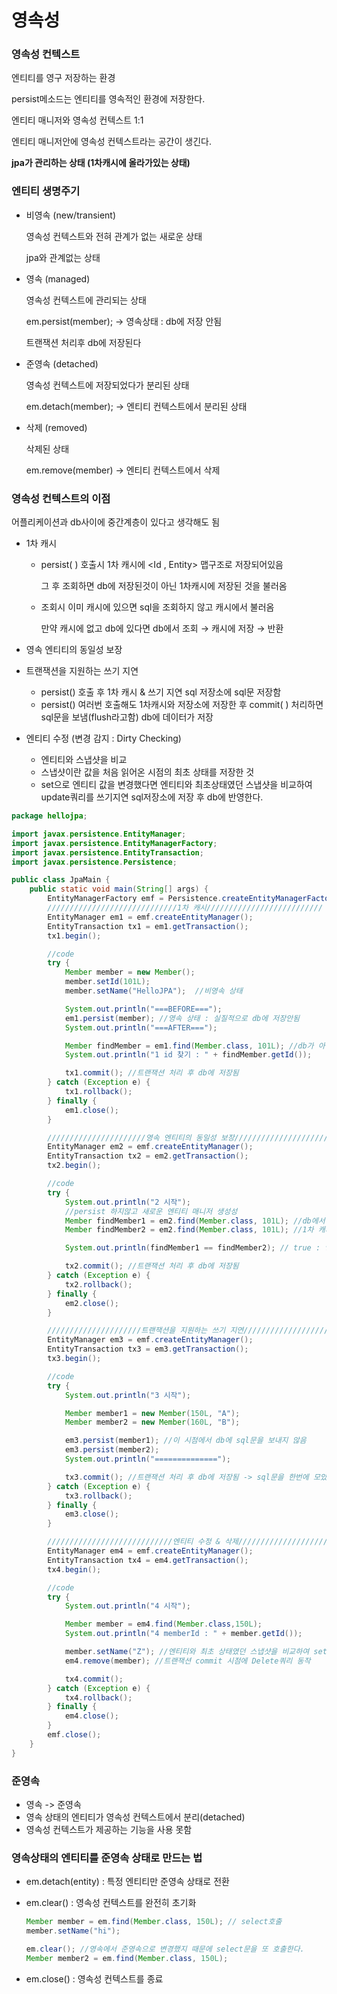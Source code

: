 # 영속성

### 영속성 컨텍스트

엔티티를 영구 저장하는 환경

persist메소드는 엔티티를 영속적인 환경에 저장한다.

엔티티 매니저와 영속성 컨텍스트 1:1

엔티티 매니저안에 영속성 컨텍스트라는 공간이 생긴다.

**jpa가 관리하는 상태 (1차캐시에 올라가있는 상태)**

### 엔티티 생명주기

- 비영속 (new/transient)
    
    영속성 컨텍스트와 전혀 관계가 없는 새로운 상태
    
    jpa와 관계없는 상태
    
- 영속 (managed)
    
    영속성 컨텍스트에 관리되는 상태
    
    em.persist(member); → 영속상태 : db에 저장 안됨
    
    트랜잭션 처리후 db에 저장된다
    
- 준영속 (detached)
    
    영속성 컨텍스트에 저장되었다가 분리된 상태
    
    em.detach(member); → 엔티티 컨텍스트에서 분리된 상태
    
- 삭제 (removed)
    
    삭제된 상태
    
    em.remove(member) → 엔티티 컨텍스트에서 삭제
    

### 영속성 컨텍스트의 이점

어플리케이션과 db사이에 중간계층이 있다고 생각해도 됨

- 1차 캐시
    - persist( ) 호출시 1차 캐시에 <Id ,  Entity> 맵구조로 저장되어있음
        
        그 후 조회하면 db에 저장된것이 아닌 1차캐시에 저장된 것을 불러옴
        
    - 조회시 이미 캐시에 있으면 sql을 조회하지 않고 캐시에서 불러옴
        
        만약 캐시에 없고 db에 있다면 db에서 조회 → 캐시에 저장 → 반환
        
- 영속 엔티티의 동일성 보장
- 트랜잭션을 지원하는 쓰기 지연
    - persist() 호출 후 1차 캐시 & 쓰기 지연 sql 저장소에 sql문 저장함
    - persist() 여러번 호출해도 1차캐시와 저장소에 저장한 후 commit( ) 처리하면 sql문을 보냄(flush라고함) db에 데이터가 저장
- 엔티티 수정 (변경 감지 : Dirty Checking)
    - 엔티티와 스냅샷을 비교
    - 스냅샷이란 값을 처음 읽어온 시점의 최초 상태를 저장한 것
    - set으로 엔티티 값을 변경했다면 엔티티와 최초상태였던 스냅샷을 비교하여 update쿼리를 쓰기지연 sql저장소에 저장 후 db에 반영한다.

```java
package hellojpa;

import javax.persistence.EntityManager;
import javax.persistence.EntityManagerFactory;
import javax.persistence.EntityTransaction;
import javax.persistence.Persistence;

public class JpaMain {
    public static void main(String[] args) {
        EntityManagerFactory emf = Persistence.createEntityManagerFactory("hello");
        /////////////////////////////1차 캐시//////////////////////////
        EntityManager em1 = emf.createEntityManager();
        EntityTransaction tx1 = em1.getTransaction();
        tx1.begin();

        //code
        try {
            Member member = new Member();
            member.setId(101L);
            member.setName("HelloJPA");  //비영속 상태

            System.out.println("===BEFORE===");
            em1.persist(member); //영속 상태 : 실질적으로 db에 저장안됨
            System.out.println("===AFTER===");

            Member findMember = em1.find(Member.class, 101L); //db가 아닌 1차 캐시에 저장된 Member를 불러옴
            System.out.println("1 id 찾기 : " + findMember.getId());

            tx1.commit(); //트랜잭션 처리 후 db에 저장됨
        } catch (Exception e) {
            tx1.rollback();
        } finally {
            em1.close();
        }

        //////////////////////영속 엔티티의 동일성 보장//////////////////////
        EntityManager em2 = emf.createEntityManager();
        EntityTransaction tx2 = em2.getTransaction();
        tx2.begin();

        //code
        try {
            System.out.println("2 시작");
            //persist 하지않고 새로운 엔티티 매니저 생성성
            Member findMember1 = em2.find(Member.class, 101L); //db에서 조회
            Member findMember2 = em2.find(Member.class, 101L); //1차 캐시에서 조회

            System.out.println(findMember1 == findMember2); // true : 영속 엔티티의 동일성 보장 (같은 트랜잭션 안 한정)

            tx2.commit(); //트랜잭션 처리 후 db에 저장됨
        } catch (Exception e) {
            tx2.rollback();
        } finally {
            em2.close();
        }

        /////////////////////트랜잭션을 지원하는 쓰기 지연//////////////////////////
        EntityManager em3 = emf.createEntityManager();
        EntityTransaction tx3 = em3.getTransaction();
        tx3.begin();

        //code
        try {
            System.out.println("3 시작");

            Member member1 = new Member(150L, "A");
            Member member2 = new Member(160L, "B");

            em3.persist(member1); //이 시점에서 db에 sql문을 보내지 않음
            em3.persist(member2);
            System.out.println("==============");

            tx3.commit(); //트랜잭션 처리 후 db에 저장됨 -> sql문을 한번에 모았다가 보낼 수 있음 네트워크를 한번만 타고 됨
        } catch (Exception e) {
            tx3.rollback();
        } finally {
            em3.close();
        }

        ////////////////////////////엔티티 수정 & 삭제//////////////////////
        EntityManager em4 = emf.createEntityManager();
        EntityTransaction tx4 = em4.getTransaction();
        tx4.begin();

        //code
        try {
            System.out.println("4 시작");

            Member member = em4.find(Member.class,150L);
            System.out.println("4 memberId : " + member.getId());

            member.setName("Z"); //엔티티와 최초 상태였던 스냅샷을 비교하여 set으로 update쿼리 발생
            em4.remove(member); //트랜잭션 commit 시점에 Delete쿼리 동작

            tx4.commit();
        } catch (Exception e) {
            tx4.rollback();
        } finally {
            em4.close();
        }
        emf.close();
    }
}
```

### 준영속

- 영속 -> 준영속
- 영속 상태의 엔티티가 영속성 컨텍스트에서 분리(detached)
- 영속성 컨텍스트가 제공하는 기능을 사용 못함

### 영속상태의 엔티티를 준영속 상태로 만드는 법

- em.detach(entity) : 특정 엔티티만 준영속 상태로 전환
- em.clear() : 영속성 컨텍스트를 완전히 초기화
    
    ```java
    Member member = em.find(Member.class, 150L); // select호출
    member.setName("hi");
    
    em.clear(); //영속에서 준영속으로 변경했지 때문에 select문을 또 호출한다.
    Member member2 = em.find(Member.class, 150L);
    ```
    
- em.close() : 영속성 컨텍스트를 종료
